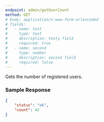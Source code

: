 ```yaml
---
endpoint: admin/getUserCount
method: GET
# body: application/x-www-form-urlencoded
# fields: 
#   - name: test
#     type: text
#     description: testy field
#     required: true
#   - name: second
#     type: number
#     description: second field
#     required: false
---
```

Gets the number of registered users.

### Sample Response

```json
{
	"status": "ok",
	"count": 42
}
```